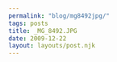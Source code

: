 ```yaml
---
permalink: "blog/mg8492jpg/"
tags: posts
title: _MG_8492.JPG
date: 2009-12-22
layout: layouts/post.njk
---
```



